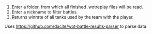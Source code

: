1. Enter a folder, from which all finished .wotreplay files will be read.
2. Enter a nickname to filter battles.
3. Returns winrate of all tanks used by the team with the player.

Uses https://github.com/dacite/wot-battle-results-parser to parse data.
